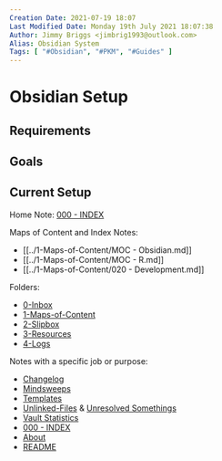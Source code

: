 ```yaml
---
Creation Date: 2021-07-19 18:07
Last Modified Date: Monday 19th July 2021 18:07:38
Author: Jimmy Briggs <jimbrig1993@outlook.com>
Alias: Obsidian System
Tags: [ "#Obsidian", "#PKM", "#Guides" ]
---
```


# Obsidian Setup

## Requirements

## Goals

## Current Setup

Home Note: [000 - INDEX](../1-Maps-of-Content/000%20-%20INDEX.md)

Maps of Content and Index Notes:

- [[../1-Maps-of-Content/MOC - Obsidian.md]]
- [[../1-Maps-of-Content/MOC - R.md]]
- [[../1-Maps-of-Content/020 - Development.md]]

Folders:

- [0-Inbox](../0-Inbox/README.md)
- [1-Maps-of-Content](../1-Maps-of-Content/README.md)
- [2-Slipbox](../2-Slipbox/README.md)
- [3-Resources](../3-Resources/README.md)
- [4-Logs](../4-Logs/README.md)

Notes with a specific job or purpose:

- [Changelog](../4-Logs/Changelog.md)
- [Mindsweeps](../3-Resources/Mindsweeps/README.md)
- [Templates](../3-Resources/Templates/README.me)
- [Unlinked-Files](../4-Logs/Unlinked-Files.md) & [Unresolved Somethings](Unresolved%20Somethings)
- [Vault Statistics](Vault%20Statistics)
- [000 - INDEX](../1-Maps-of-Content/000%20-%20INDEX.md)
- [About](About)
- [README](README.md)


